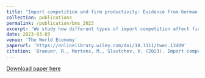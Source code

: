 ```yaml
---
title: "Import competition and firm productivity: Evidence from German manufacturing"
collection: publications
permalink: /publication/bms_2023
excerpt: 'We study how different types of import competition affect firm productivity using firm-product data from German manufacturing (2000–2014). Competition from high-income countries causes affected domestic firms to increase their productivity and lower their prices. Oppositely, import competition from low-wage countries does not lead to firm productivity gains. Instead, domestic firms' sales and input usage decline. Our findings confirm the intuition of ladder models that the effect of competition depends on the “closeness” of competitors. They are in line with widespread X-inefficiencies throughout the economy, which firms reduce in response to competition from high-income countries.'
date: 2023-03-03
venue: 'The World Economy'
paperurl: 'https://onlinelibrary.wiley.com/doi/10.1111/twec.13409'
citation: 'Braeuer, R., Mertens, M., Slavtchev, V. (2023). Import competition and firm productivity: Evidence from German manufacturing. The World Economy, 00, 00–21.'
---
```


[Download paper here](https://onlinelibrary.wiley.com/doi/10.1111/twec.13409)